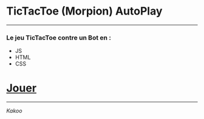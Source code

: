 # TicTacToe (Morpion) AutoPlay
___

### Le jeu TicTacToe contre un Bot en :
- JS
- HTML
- CSS

# [Jouer](https://Kakoo28.github.io/TicTacToe-AutoPlay-JS/)

___

*Kakoo*
